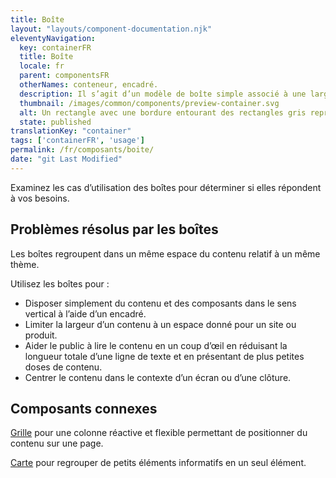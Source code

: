 ```yaml
---
title: Boîte
layout: "layouts/component-documentation.njk"
eleventyNavigation:
  key: containerFR
  title: Boîte
  locale: fr
  parent: componentsFR
  otherNames: conteneur, encadré.
  description: Il s’agit d’un modèle de boîte simple associé à une largeur de contenu fixe.
  thumbnail: /images/common/components/preview-container.svg
  alt: Un rectangle avec une bordure entourant des rectangles gris représentant le contenu.
  state: published
translationKey: "container"
tags: ['containerFR', 'usage']
permalink: /fr/composants/boite/
date: "git Last Modified"
---
```


Examinez les cas d’utilisation des boîtes pour déterminer si elles répondent à vos besoins.

## Problèmes résolus par les boîtes

Les boîtes regroupent dans un même espace du contenu relatif à un même thème.

Utilisez les boîtes pour :

- Disposer simplement du contenu et des composants dans le sens vertical à l’aide d’un encadré.
- Limiter la largeur d’un contenu à un espace donné pour un site ou produit.
- Aider le public à lire le contenu en un coup d’œil en réduisant la longueur totale d’une ligne de texte et en présentant de plus petites doses de contenu.
- Centrer le contenu dans le contexte d’un écran ou d’une clôture.

<article class="bg-full-width bg-primary text-light pt-500 pb-400 my-500">
  <h2 class="mt-0 mb-400">Composants connexes</h2>

  <a href="{{ links.grid }}" class="link-light">Grille</a> pour une colonne réactive et flexible permettant de positionner du contenu sur une page.

  <a href="{{ links.card }}" class="link-light">Carte</a> pour regrouper de petits éléments informatifs en un seul élément.
</article>
